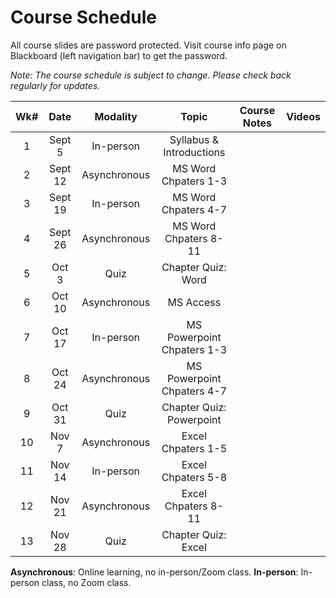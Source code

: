 <!-- markdownlint-disable -->

# Course Schedule

All course slides are password protected. Visit course info page on Blackboard (left navigation bar) to get the password.

*Note: The course schedule is subject to change. Please check back regularly for updates.*

| **Wk#** | **Date** | **Modality** |         **Topic**          | **Course Notes** | **Videos** |
| :-----: | :------: | :----------: | :------------------------: | :--------------: | :--------: |
|    1    |  Sept 5  |  In-person   |  Syllabus & Introductions  |                  |            |
|    2    | Sept 12  | Asynchronous |    MS Word Chpaters 1-3    |                  |            |
|    3    | Sept 19  |  In-person   |    MS Word Chpaters 4-7    |                  |            |
|    4    | Sept 26  | Asynchronous |   MS Word Chpaters 8-11    |                  |            |
|    5    |  Oct 3   |     Quiz     |     Chapter Quiz: Word     |                  |            |
|    6    |  Oct 10  | Asynchronous |         MS Access          |                  |            |
|    7    |  Oct 17  |  In-person   | MS Powerpoint Chpaters 1-3 |                  |            |
|    8    |  Oct 24  | Asynchronous | MS Powerpoint Chpaters 4-7 |                  |            |
|    9    |  Oct 31  |     Quiz     |  Chapter Quiz: Powerpoint  |                  |            |
|   10    |  Nov 7   | Asynchronous |     Excel Chpaters 1-5     |                  |            |
|   11    |  Nov 14  |  In-person   |     Excel Chpaters 5-8     |                  |            |
|   12    |  Nov 21  | Asynchronous |    Excel Chpaters 8-11     |                  |            |
|   13    |  Nov 28  |     Quiz     |    Chapter Quiz: Excel     |                  |            |

**Asynchronous**: Online learning, no in-person/Zoom class.
**In-person**: In-person class, no Zoom class.